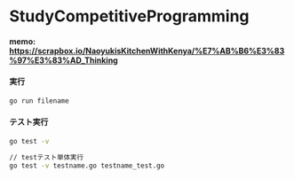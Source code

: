 # StudyCompetitiveProgramming

#### memo: https://scrapbox.io/NaoyukisKitchenWithKenya/%E7%AB%B6%E3%83%97%E3%83%AD_Thinking

#### 実行
``` bash
go run filename
```

#### テスト実行
``` bash
go test -v

// testテスト単体実行
go test -v testname.go testname_test.go
```
